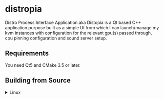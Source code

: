 # distropia
Distro Process Interface Application aka Distopia is a Qt based C++ application 
purpose built as a simple UI from which I can launch/manage my kvm instances 
with configuration for the relevant gpu(s) passed through, cpu pinning 
configuration and sound server setup.


## Requirements
You need Qt5 and CMake 3.5 or later.


## Building from Source
<details><summary>Linux</summary>

```
git clone https://github.com/miland3r/distropia.git ./distropia
cd ./distropia/build
cmake ../
make
./distropia
```

</details>
